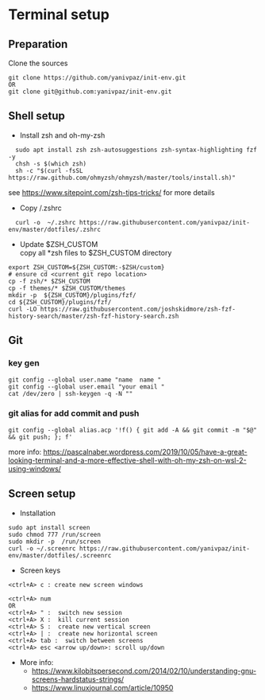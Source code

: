 # Terminal setup

## Preparation
Clone the sources 
```
git clone https://github.com/yanivpaz/init-env.git
OR
git clone git@github.com:yanivpaz/init-env.git
```

## Shell setup

* Install zsh and oh-my-zsh 
```
  sudo apt install zsh zsh-autosuggestions zsh-syntax-highlighting fzf -y 
  chsh -s $(which zsh)
  sh -c "$(curl -fsSL https://raw.github.com/ohmyzsh/ohmyzsh/master/tools/install.sh)"
```
see https://www.sitepoint.com/zsh-tips-tricks/ for more details

* Copy /.zshrc 
```
  curl -o  ~/.zshrc https://raw.githubusercontent.com/yanivpaz/init-env/master/dotfiles/.zshrc
```


* Update $ZSH_CUSTOM  
copy all *zsh files to $ZSH_CUSTOM directory
```
export ZSH_CUSTOM=${ZSH_CUSTOM:-$ZSH/custom}
# ensure cd <current git repo location>
cp -f zsh/* $ZSH_CUSTOM
cp -f themes/* $ZSH_CUSTOM/themes
mkdir -p  ${ZSH_CUSTOM}/plugins/fzf/
cd ${ZSH_CUSTOM}/plugins/fzf/
curl -LO https://raw.githubusercontent.com/joshskidmore/zsh-fzf-history-search/master/zsh-fzf-history-search.zsh
```




## Git 
### key gen 
```
git config --global user.name "name  name "
git config --global user.email "your email "
cat /dev/zero | ssh-keygen -q -N ""
```

### git alias for add commit and push
```
git config --global alias.acp '!f() { git add -A && git commit -m "$@" && git push; }; f'
```
more info:
https://pascalnaber.wordpress.com/2019/10/05/have-a-great-looking-terminal-and-a-more-effective-shell-with-oh-my-zsh-on-wsl-2-using-windows/


## Screen setup
* Installation
```
sudo apt install screen
sudo chmod 777 /run/screen
sudo mkdir -p  /run/screen
curl -o ~/.screenrc https://raw.githubusercontent.com/yanivpaz/init-env/master/dotfiles/.screenrc
```

* Screen keys 
```
<ctrl+A> c : create new screen windows

<ctrl+A> num
OR
<ctrl+A> " :  switch new session
<ctrl+A> X :  kill current session
<ctrl+A> S :  create new vertical screen
<ctrl+A> | :  create new horizontal screen
<ctrl+A> tab :  switch between screens
<ctrl+A> esc <arrow up/down>: scroll up/down
```

* More info:
  - https://www.kilobitspersecond.com/2014/02/10/understanding-gnu-screens-hardstatus-strings/
  - https://www.linuxjournal.com/article/10950 
